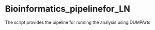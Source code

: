 # Bioinformatics_pipelinefor_LN
The script provides the pipeline for running the analysis using DUMPArts
